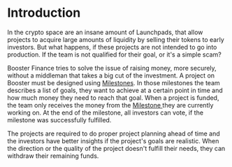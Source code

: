 # Introduction

In the crypto space are an insane amount of Launchpads, that allow projects to acquire large amounts of liquidity by selling their tokens to early investors. But what happens, if these projects are not intended to go into production. If the team is not qualified for their goal, or it's a simple scam?

Booster Finance tries to solve the issue of raising money, more securely, without a middleman that takes a big cut of the investment. A project on Booster must be designed using [Milestones](project-structure/milestones.md). In those milestones the team describes a list of goals, they want to achieve at a certain point in time and how much money they need to reach that goal. When a project is funded, the team only receives the money from the [Milestone ](project-structure/milestones.md)they are currently working on. At the end of the milestone, all investors can vote, if the milestone was successfully fulfilled.

The projects are required to do proper project planning ahead of time and the investors have better insights if the project's goals are realistic. When the direction or the quality of the project doesn't fulfill their needs, they can withdraw their remaining funds.

